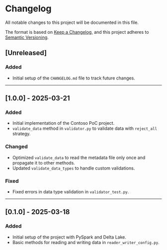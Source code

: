 # Changelog

All notable changes to this project will be documented in this file.

The format is based on [Keep a Changelog](https://keepachangelog.com/en/1.0.0/),
and this project adheres to [Semantic Versioning](https://semver.org/spec/v2.0.0.html).

## [Unreleased]

### Added

- Initial setup of the `CHANGELOG.md` file to track future changes.

---

## [1.0.0] - 2025-03-21

### Added

- Initial implementation of the Contoso PoC project.
- `validate_data` method in `validator.py` to validate data with `reject_all`  strategy.


### Changed

- Optimized `validate_data` to read the metadata file only once and propagate it to other methods.
- Updated `validate_data_types` to handle custom validations.

### Fixed

- Fixed errors in data type validation in `validator_test.py`.

---

## [0.1.0] - 2025-03-18

### Added

- Initial setup of the project with PySpark and Delta Lake.
- Basic methods for reading and writing data in `reader_writer_config.py`.

